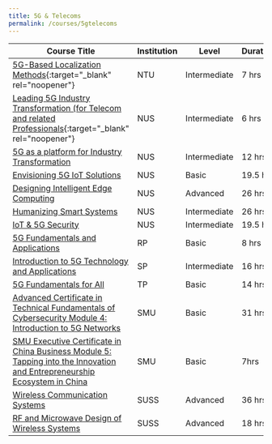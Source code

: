 ```yaml
---
title: 5G & Telecoms
permalink: /courses/5gtelecoms
---
```

<style>
	p.small {
		font-size:100%;
		line-height: 1.2;
	}
	p.big {
		font-size:100%;
		line-height: 1.2;
	}
</style>

|Course Title  | Institution | Level | Duration |
| - | - | - | -|
| [5G-Based Localization Methods](https://www.ntu.edu.sg/pace/programmes/detail/5g-based-localization-methods ){:target="_blank" rel="noopener"} |NTU | Intermediate | 7 hrs  |
| [Leading 5G Industry Transformation (for Telecom and related Professionals](https://scale.nus.edu.sg/programmes/executive-courses/tech-enabled-services/leading-5g-industry-transformation-(for-telecom-and-related-professionals)){:target="_blank" rel="noopener"}|NUS| Intermediate | 6 hrs |
| [5G as a platform for Industry Transformation](https://scale.nus.edu.sg/programmes/executive-courses/tech-enabled-services/5g-as-a-platform-for-industry-transformation)| NUS | Intermediate | 12 hrs |
| [Envisioning 5G IoT Solutions](https://www.iss.nus.edu.sg/executive-education/course/detail/Envisioning-5G-IoT-Solutions/software-systems) | NUS | Basic | 19.5 hrs |
| [Designing Intelligent Edge Computing](https://www.iss.nus.edu.sg/executive-education/course/detail/designing-intelligent-edge--computing/software-systems) | NUS | Advanced | 26 hrs |
| [Humanizing Smart Systems](https://www.iss.nus.edu.sg/executive-education/course/detail/humanizing-smart--systems/software-systems)  | NUS | Intermediate | 26 hrs |
| [IoT & 5G Security](https://www.iss.nus.edu.sg/executive-education/course/detail/iot-5g-security/software-systems) | NUS | Intermediate | 19.5 hrs |
|[5G Fundamentals and Applications](https://www.rp.edu.sg/ace/short-course/Detail/5g-fundamentals-and-applications) | RP | Basic | 8 hrs |
| [Introduction to 5G Technology and Applications](https://www.sp.edu.sg/pace/courses/course-type/short-modular/open-for-register/introduction-to-5g-technology-and-applications) | SP | Intermediate | 16 hrs |
| [5G Fundamentals for All](https://www.tp.edu.sg/schools-and-courses/adult-learners/all-courses/skillsfuture-series/5g-fundamentals-for-all.html#course-overview) | TP | Basic | 14 hrs |
| [Advanced Certificate in Technical Fundamentals of Cybersecurity Module 4: Introduction to 5G Networks](https://academy.smu.edu.sg/advanced-certificate-technical-fundamentals-cybersecurity-module-4-introduction-5g-networks-5231)  | SMU | Basic | 31 hrs |
|[SMU Executive Certificate in China Business Module 5: Tapping into the Innovation and Entrepreneurship Ecosystem in China ](https://academy.smu.edu.sg/smu-executive-certificate-china-business-module-5-tapping-innovation-and-entrepreneurship-ecosystem)|SMU| Basic|7hrs|
|[Wireless Communication Systems](https://www.suss.edu.sg/courses/detail/eng315?urlname=beng-electronics-behe)| SUSS|Advanced|36 hrs|
|[RF and Microwave Design of Wireless Systems](https://www.suss.edu.sg/courses/detail/eng333) |SUSS|Advanced|18 hrs|